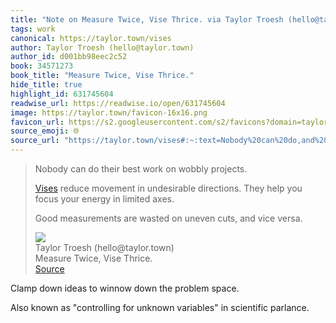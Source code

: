 ```yaml
---
title: "Note on Measure Twice, Vise Thrice. via Taylor Troesh (hello@taylor.town)"
tags: work
canonical: https://taylor.town/vises
author: Taylor Troesh (hello@taylor.town)
author_id: d001bb98eec2c52
book: 34571273
book_title: "Measure Twice, Vise Thrice."
hide_title: true
highlight_id: 631745604
readwise_url: https://readwise.io/open/631745604
image: https://taylor.town/favicon-16x16.png
favicon_url: https://s2.googleusercontent.com/s2/favicons?domain=taylor.town
source_emoji: 🌐
source_url: "https://taylor.town/vises#:~:text=Nobody%20can%20do,and%20vice%20versa."
---
```


> Nobody can do their best work on wobbly projects.
> 
> [Vises](https://en.wikipedia.org/wiki/Vise) reduce movement in undesirable directions. They help you focus your energy in limited axes.
> 
> Good measurements are wasted on uneven cuts, and vice versa.
> <div class="quoteback-footer"><div class="quoteback-avatar"><img class="mini-favicon" src="https://s2.googleusercontent.com/s2/favicons?domain=taylor.town"></div><div class="quoteback-metadata"><div class="metadata-inner"><span style="display:none">FROM:</span><div aria-label="Taylor Troesh (hello@taylor.town)" class="quoteback-author"> Taylor Troesh (hello@taylor.town)</div><div aria-label="Measure Twice, Vise Thrice." class="quoteback-title"> Measure Twice, Vise Thrice.</div></div></div><div class="quoteback-backlink"><a target="_blank" aria-label="go to the full text of this quotation" rel="noopener" href="https://taylor.town/vises#:~:text=Nobody%20can%20do,and%20vice%20versa." class="quoteback-arrow"> Source</a></div></div>

Clamp down ideas to winnow down the  problem space.

Also known as "controlling for unknown variables" in scientific parlance.